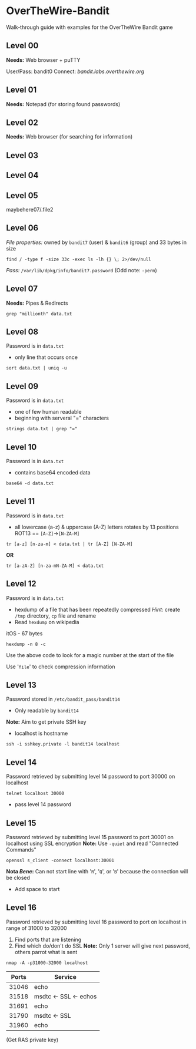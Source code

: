 # OverTheWire-Bandit
Walk-through guide with examples for the OverTheWire Bandit game

## Level 00
**Needs:** Web browser + puTTY

User/Pass: bandit0
Connect: *bandit.labs.overthewire.org*

## Level 01
**Needs:** Notepad (for storing found passwords)

## Level 02
**Needs:** Web browser (for searching for information)

## Level 03

## Level 04

## Level 05
maybehere07/.file2

## Level 06
*File properties:* owned by `bandit7` (user) & `bandit6` (group) and 33 bytes in size
```
find / -type f -size 33c -exec ls -lh {} \; 2>/dev/null
```

*Pass:* `/var/lib/dpkg/info/bandit7.password`  (Odd note: `-perm`)

## Level 07
**Needs:** Pipes & Redirects

```
grep "millionth" data.txt
```

## Level 08
Password is in `data.txt`
* only line that occurs once

```
sort data.txt | uniq -u
```

## Level 09
Password is in `data.txt`
* one of few human readable
* beginning with serveral "=" characters

```
strings data.txt | grep "="
```

## Level 10
Password is in `data.txt`
* contains base64 encoded data

```
base64 -d data.txt
```

## Level 11
Password is in `data.txt`
* all lowercase (a-z) & uppercase (A-Z) letters rotates by 13 positions
ROT13 == `[A-Z]`->`[N-ZA-M]`

```
tr [a-z] [n-za-m] < data.txt | tr [A-Z] [N-ZA-M]
```
**OR**
```
tr [a-zA-Z] [n-za-mN-ZA-M] < data.txt
```

## Level 12
Password is in `data.txt`
* hexdump of a file that has been repeatedly compressed
*Hint:* create `/tmp` directory, `cp` file and rename
* Read `hexdump` on wikipedia

itOS - 67 bytes

```
hexdump -n 8 -c
```
Use the above code to look for a magic number at the start of the file

Use '`file`' to check compression information

## Level 13
Password stored in `/etc/bandit_pass/bandit14`
* Only readable by `bandit14`

**Note:** Aim to get private SSH key
* localhost is hostname

```
ssh -i sshkey.private -l bandit14 localhost
```

## Level 14
Password retrieved by submitting level 14 password to port 30000 on localhost

```
telnet localhost 30000
```
* pass level 14 password

## Level 15
Password retrieved by submitting level 15 password to port 30001 on localhost using SSL encryption
**Note:** Use `-quiet` and read "Connected Commands"

```
openssl s_client -connect localhost:30001
```

**Nota _Bene_:** Can not start line with '`R`', '`Q`', or '`B`' because the connection will be closed
* Add space to start

## Level 16
Password retrieved by submitting level 16 password to port on localhost in range of 31000 to 32000
  1. Find ports that are listening
  2. Find which do/don't do SSL
**Note:** Only 1 server will give next password, others parrot what is sent

```
nmap -A -p31000-32000 localhost
```
Ports | Service
------|--------
31046 | echo
31518 | msdtc <- SSL <- echos
31691 | echo
31790 | msdtc <- SSL
31960 | echo
(Get RAS private key)
